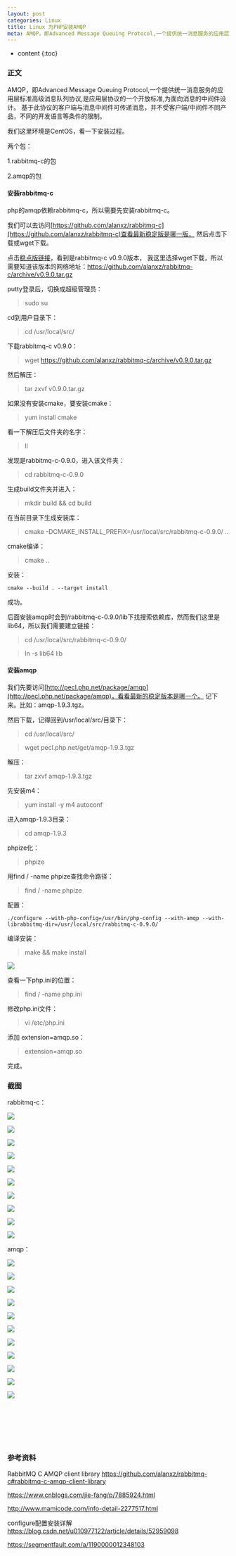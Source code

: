```yaml
---
layout: post
categories: Linux
title: Linux 为PHP安装AMQP
meta: AMQP，即Advanced Message Queuing Protocol,一个提供统一消息服务的应用层标准高级消息队列协议,是应用层协议的一个开放标准,为面向消息的中间件设计。基于此协议的客户端与消息中间件可传递消息，并不受客户端/中间件不同产品，不同的开发语言等条件的限制。
---
```

* content
{:toc}

### 正文

AMQP，即Advanced Message Queuing Protocol,一个提供统一消息服务的应用层标准高级消息队列协议,是应用层协议的一个开放标准,为面向消息的中间件设计。
基于此协议的客户端与消息中间件可传递消息，并不受客户端/中间件不同产品，不同的开发语言等条件的限制。

我们这里环境是CentOS，看一下安装过程。

两个包：

1.rabbitmq-c的包
 
2.amqp的包

#### 安装rabbitmq-c

php的amqp依赖rabbitmq-c，所以需要先安装rabbitmq-c。

我们可以去访问[https://github.com/alanxz/rabbitmq-c](https://github.com/alanxz/rabbitmq-c)查看最新稳定版是哪一版，
然后点击下载或wget下载。

点击[稳点版链接](https://github.com/alanxz/rabbitmq-c/releases/latest)，看到是rabbitmq-c v0.9.0版本，
我这里选择wget下载，所以需要知道该版本的网络地址：https://github.com/alanxz/rabbitmq-c/archive/v0.9.0.tar.gz

putty登录后，切换成超级管理员：

> sudo su

cd到用户目录下：

> cd /usr/local/src/

下载rabbitmq-c v0.9.0：

> wget https://github.com/alanxz/rabbitmq-c/archive/v0.9.0.tar.gz

然后解压：

> tar zxvf v0.9.0.tar.gz

如果没有安装cmake，要安装cmake：

> yum install cmake

看一下解压后文件夹的名字：

> ll

发现是rabbitmq-c-0.9.0，进入该文件夹：

> cd rabbitmq-c-0.9.0

生成build文件夹并进入：

> mkdir build && cd build

在当前目录下生成安装库：

> cmake -DCMAKE_INSTALL_PREFIX=/usr/local/src/rabbitmq-c-0.9.0/ ..

cmake编译：

> cmake ..

安装：

```
cmake --build . --target install
```

成功。

后面安装amqp时会到/rabbitmq-c-0.9.0/lib下找搜索依赖库，然而我们这里是lib64，所以我们需要建立链接：

> cd /usr/local/src/rabbitmq-c-0.9.0/

> ln -s lib64 lib


#### 安装amqp

我们先要访问[http://pecl.php.net/package/amqp](http://pecl.php.net/package/amqp)，看看最新的稳定版本是哪一个。
记下来。比如：amqp-1.9.3.tgz。

然后下载，记得回到/usr/local/src/目录下：

> cd /usr/local/src/

> wget pecl.php.net/get/amqp-1.9.3.tgz

解压：

> tar zxvf amqp-1.9.3.tgz

先安装m4：

> yum install -y m4 autoconf

进入amqp-1.9.3目录：

> cd amqp-1.9.3

phpize化：

> phpize

用find / -name phpize查找命令路径：

> find / -name phpize

配置：

```
./configure --with-php-config=/usr/bin/php-config --with-amqp --with-librabbitmq-dir=/usr/local/src/rabbitmq-c-0.9.0/
```

编译安装：

> make && make install

![](http://s7.sinaimg.cn/mw690/001XbchKzy7nzANESTsd6&690)

查看一下php.ini的位置：
 
> find / -name php.ini

修改php.ini文件：

> vi /etc/php.ini

添加 extension=amqp.so：

> extension=amqp.so

完成。

### 截图

rabbitmq-c：

![]({{site.baseurl}}/images/20200330/20200330191539.jpeg)

![]({{site.baseurl}}/images/20200330/20200330191540.jpeg)

![]({{site.baseurl}}/images/20200330/20200330191541.jpeg)

![]({{site.baseurl}}/images/20200330/20200330191542.jpeg)

![]({{site.baseurl}}/images/20200330/20200330191548.jpeg)

![]({{site.baseurl}}/images/20200330/20200330191549.jpeg)

![]({{site.baseurl}}/images/20200330/20200330191550.jpeg)

![]({{site.baseurl}}/images/20200330/20200330191551.jpeg)

![]({{site.baseurl}}/images/20200330/20200330191552.jpeg)

![]({{site.baseurl}}/images/20200330/20200330191553.jpeg)

amqp：

![]({{site.baseurl}}/images/20200330/20200330191543.jpeg)

![]({{site.baseurl}}/images/20200330/20200330191544.jpeg)

![]({{site.baseurl}}/images/20200330/20200330191545.jpeg)

![]({{site.baseurl}}/images/20200330/20200330191546.jpeg)

![]({{site.baseurl}}/images/20200330/20200330191547.jpeg)

![]({{site.baseurl}}/images/20200330/20200330191554.jpeg)

![]({{site.baseurl}}/images/20200330/20200330191555.jpeg)

![]({{site.baseurl}}/images/20200330/20200330191556.jpeg)

![]({{site.baseurl}}/images/20200330/20200330191557.jpeg)

![]({{site.baseurl}}/images/20200330/20200330191558.jpeg)

![]({{site.baseurl}}/images/20200330/20200330191559.jpeg)

<br/><br/><br/><br/><br/>
### 参考资料

RabbitMQ C AMQP client library <https://github.com/alanxz/rabbitmq-c#rabbitmq-c-amqp-client-library>

<https://www.cnblogs.com/jie-fang/p/7885924.html>

<http://www.mamicode.com/info-detail-2277517.html>

configure配置安装详解 <https://blog.csdn.net/u010977122/article/details/52959098>

<https://segmentfault.com/a/1190000012348103>